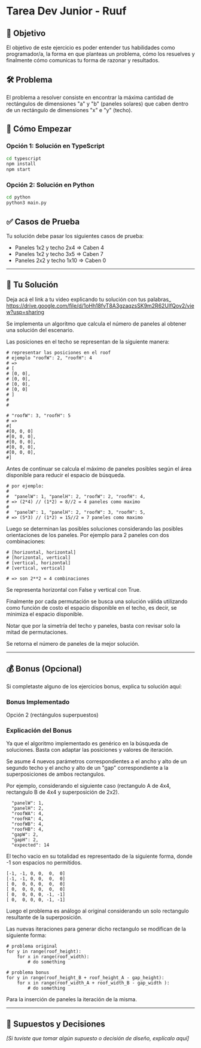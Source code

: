 # Tarea Dev Junior - Ruuf

## 🎯 Objetivo

El objetivo de este ejercicio es poder entender tus habilidades como programador/a, la forma en que planteas un problema, cómo los resuelves y finalmente cómo comunicas tu forma de razonar y resultados.

## 🛠️ Problema

El problema a resolver consiste en encontrar la máxima cantidad de rectángulos de dimensiones "a" y "b" (paneles solares) que caben dentro de un rectángulo de dimensiones "x" e "y" (techo).

## 🚀 Cómo Empezar

### Opción 1: Solución en TypeScript
```bash
cd typescript
npm install
npm start
```

### Opción 2: Solución en Python
```bash
cd python
python3 main.py
```

## ✅ Casos de Prueba

Tu solución debe pasar los siguientes casos de prueba:
- Paneles 1x2 y techo 2x4 ⇒ Caben 4
- Paneles 1x2 y techo 3x5 ⇒ Caben 7
- Paneles 2x2 y techo 1x10 ⇒ Caben 0

---

## 📝 Tu Solución

Deja acá el link a tu video explicando tu solución con tus palabras_
https://drive.google.com/file/d/1oHh18fvT8A3gzaqzsSK9m2R62UlfQov2/view?usp=sharing


Se implementa un algoritmo que calcula el número de paneles al obtener una solución del escenario.

Las posiciones en el techo se representan de la siguiente manera:
```
# representar las posiciones en el roof
# ejemplo "roofW": 2, "roofH": 4
# =>
# [ 
# [0, 0],
# [0, 0],
# [0, 0],
# [0, 0]
# ]
#
# 

# "roofW": 3, "roofH": 5
# =>
#[
#[0, 0, 0]
#[0, 0, 0],
#[0, 0, 0],
#[0, 0, 0],
#[0, 0, 0],
#]
```

Antes de continuar se calcula el máximo de paneles posibles según el área disponible para reducir el espacio de búsqueda.

```
# por ejemplo: 
# 
#  "panelW": 1, "panelH": 2, "roofW": 2, "roofH": 4,
# => (2*4) // (1*2) = 8//2 = 4 paneles como maximo
#
#  "panelW": 1, "panelH": 2, "roofW": 3, "roofH": 5,
# => (5*3) // (1*2) = 15//2 = 7 paneles como maximo 
```

Luego se determinan las posibles soluciones considerando las posibles orientaciones de los paneles.
Por ejemplo para 2 paneles con dos combinaciones: 
```
# [horizontal, horizontal]
# [horizontal, vertical]
# [vertical, horizontal]
# [vertical, vertical]

# => son 2**2 = 4 combinaciones
```    
Se representa horizontal con False y vertical con True.

Finalmente por cada permutación se busca una solución válida utilizando como función de costo el espacio disponible en el  techo, es decir, se minimiza el espacio disponible.  

Notar que por la simetría del techo y paneles, basta con revisar solo la mitad de permutaciones. 

Se retorna el número de paneles de la mejor solución.  


---

## 💰 Bonus (Opcional)

Si completaste alguno de los ejercicios bonus, explica tu solución aquí:

### Bonus Implementado
Opción 2 (rectángulos superpuestos)



### Explicación del Bonus
Ya que el algoritmo implementado es genérico en la búsqueda de soluciones. Basta con adaptar las posiciones y valores de iteración.

Se asume 4 nuevos parámetros correspondientes a el ancho y alto de un segundo techo y el ancho y alto
de un "gap" correspondiente a la superposiciones de ambos  rectangulos. 

Por ejemplo, considerando el siguiente caso (rectangulo A de 4x4, rectangulo B de 4x4 y superposición de 2x2).

      "panelW": 1,
      "panelH": 2,
      "roofWA": 4,
      "roofHA": 4,
      "roofWB": 4,
      "roofHB": 4,
      "gapW": 2,
      "gapH": 2,
      "expected": 14

El techo vacio en su totalidad es representado de la siguiente forma, donde -1 son espacios no permitidos. 

```
[-1, -1, 0, 0,  0,  0]
[-1, -1, 0, 0,  0,  0]
[ 0,  0, 0, 0,  0,  0]
[ 0,  0, 0, 0,  0,  0]
[ 0,  0, 0, 0, -1, -1]
[ 0,  0, 0, 0, -1, -1]
```

Luego el problema es análogo al original considerando un solo rectangulo resultante de la superposición. 

Las nuevas iteraciones para generar dicho rectangulo se modifican de la siguiente forma:

```
# problema original
for y in range(roof_height): 
    for x in range(roof_width):
        # do something 

# problema bonus
for y in range(roof_height_B + roof_height_A - gap_height): 
    for x in range(roof_width_A + roof_width_B - gap_width ):
        # do something
```

Para la inserción de paneles la iteración de la misma. 

---

## 🤔 Supuestos y Decisiones

*[Si tuviste que tomar algún supuesto o decisión de diseño, explícalo aquí]*

